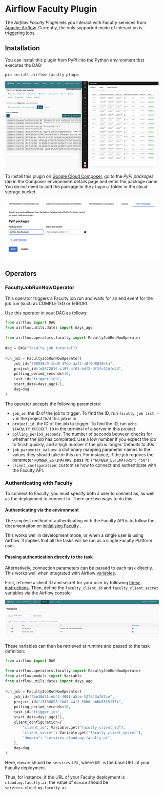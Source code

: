 # Airflow Faculty Plugin

The *Airflow Faculty Plugin* lets you interact with Faculty services
from [Apache Airflow](https://airflow.apache.org/). Currently, the
only supported mode of interaction is triggering jobs.

## Installation

You can install this plugin from PyPI into the Python environment that
executes the DAG:

```
pip install airflow-faculty-plugin
```

![](images/demo.png)

To install this plugin on [Google Cloud
Composer](https://cloud.google.com/composer/docs), go to the *PyPI
packages tab* in the Composer environment details page and enter the
package name. You do *not* need to add the package to the `plugins/`
folder in the cloud storage bucket.

![](images/composer-install.png)

## Operators

### FacultyJobRunNowOperator

This operator triggers a Faculty job run and waits for an end event
for the job run (such as COMPLETED or ERROR).

Use this operator in your DAG as follows:

```py
from airflow import DAG
from airflow.utils.dates import days_ago

from airflow.operators.faculty import FacultyJobRunNowOperator

dag = DAG("faculty_job_tutorial")

run_job = FacultyJobRunNowOperator(
    job_id="260938d9-1ed8-47eb-aaf2-a0f9d8830e3a",
    project_id="e88728f6-c197-4f01-bdf2-df3fc92bfe4d",
    polling_period_seconds=10,
    task_id="trigger_job",
    start_date=days_ago(7),
    dag=dag
)
```

The operator accepts the following parameters:

- `job_id`: the ID of the job to trigger. To find the ID, run
   `faculty job list -v` in the project that this job is in.
- `project_id`: the ID of the job to trigger. To find the ID,
   run `echo $FACULTY_PROJECT_ID` in the terminal of a server
   in this project.
- `polling_period_seconds`: The number of seconds between checks for
   whether the job has completed. Use a low number if you expect
   the job to finish quickly, and a high number if the job is
   longer. Defaults to 30s.
- `job_parameter_values`: a dictionary mapping parameter names
   to the values they should take in this run. For instance,
   if the job requires the parameter `NUMBER_ESTIMATORS`, pass in:
   `{"NUMBER_ESTIMATORS": "50"}`
- `client_configuration`: customise how to connect and authenticate
   with the Faculty API.

### Authenticating with Faculty

To connect to Faculty, you must specify both a user to connect as, as
well as the deployment to connect to.  There are two ways to do this.

#### Authenticating via the environment

The simplest method of authenticating with the Faculty API is to
follow the documentation on [initialising
Faculty](https://docs.faculty.ai/user-guide/command_line_interface.html#initialising-faculty)
.

This works well in development mode, or when a single user is using
Airflow. It implies that all the tasks will be run as a single Faculty
Platform user.

#### Passing authentication directly to the task

Alternatively, connection parameters can be passed to each task
directly. This works well when integrated with Airflow
[variables](https://airflow.apache.org/docs/stable/concepts.html#variables).

First, retrieve a client ID and secret for your user by following
[these
instructions](https://docs.faculty.ai/user-guide/my-account.html#cli-credentials). Then,
define the `faculty_client_id` and `faculty_client_secret` variables
via the Airflow console:

![](images/airflow-variables.png)

These variables can then be retrieved at runtime and passed to the
task definition:

``` py
from airflow import DAG

from airflow.operators.faculty import FacultyJobRunNowOperator
from airflow.models import Variable
from airflow.utils.dates import days_ago

run_job = FacultyJobRunNowOperator(
    job_id="4ae38631-eb41-4001-a5ce-527a43a7d7ce",
    project_id="f3100098-fbdf-4aff-80b8-abbb03181354",
    polling_period_seconds=10,
    task_id="trigger_job",
    start_date=days_ago(7),
    client_configuration={
        "client_id": Variable.get("faculty_client_id"),
        "client_secret": Variable.get("faculty_client_secret"),
        "domain": "services.cloud.my.faculty.ai",
    },
    dag=dag
)
```

Here, `domain` should be `services.URL`, where `URL` is the base URL
of your Faculty deployment.

Thus, for instance, if the URL of your Faculty deployment is
`cloud.my.faculty.ai`, the value of `domain` should be
`services.cloud.my.faculty.ai`.
